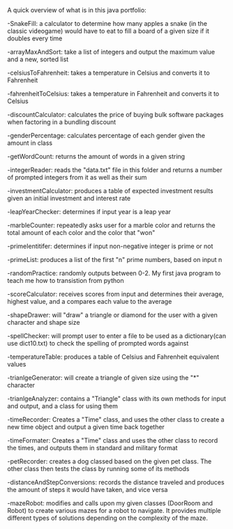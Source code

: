 A quick overview of what is in this java portfolio:

-SnakeFill: a calculator to determine how many apples a snake (in the classic videogame) would have to eat to fill a board of a given size if it doubles every time

-arrayMaxAndSort: take a list of integers and output the maximum value and a new, sorted list

-celsiusToFahrenheit: takes a temperature in Celsius and converts it to Fahrenheit

-fahrenheitToCelsius: takes a temperature in Fahrenheit and converts it to Celsius

-discountCalculator: calculates the price of buying bulk software packages when factoring in a bundling discount

-genderPercentage: calculates percentage of each gender given the amount in class

-getWordCount: returns the amount of words in a given string

-integerReader: reads the "data.txt" file in this folder and returns a number of prompted integers from it as well as their sum

-investmentCalculator: produces a table of expected investment results given an initial investment and interest rate

-leapYearChecker: determines if input year is a leap year

-marbleCounter: repeatedly asks user for a marble color and returns the total amount of each color and the color that "won"

-primeIentitifer: determines if input non-negative integer is prime or not

-primeList: produces a list of the first "n" prime numbers, based on input n

-randomPractice: randomly outputs between 0-2. My first java program to teach me how to transistion from python

-scoreCalculator: receives scores from input and determines their average, highest value, and a compares each value to the average

-shapeDrawer: will "draw" a triangle or diamond for the user with a given character and shape size

-spellChecker: will prompt user to enter a file to be used as a dictionary(can use dict10.txt) to check the spelling of prompted words against

-temperatureTable: produces a table of Celsius and Fahrenheit equivalent values

-trianlgeGenerator: will create a triangle of given size using the "*" character

-trianlgeAnalyzer: contains a "Triangle" class with its own methods for input and output, and a class for using them

-timeRecorder: Creates a "Time" class, and uses the other class to create a new time object and output a given time back together

-timeFormater: Creates a "Time" class and uses the other class to record the times, and outputs them in standard and military format

-petRecorder: creates a dog classed based on the given pet class. The other class then tests the class by running some of its methods

-distanceAndStepConversions: records the distance traveled and produces the amount of steps it would have taken, and vice versa

-mazeRobot: modifies and calls upon my given classes (DoorRoom and Robot) to create various mazes for a robot to navigate. It provides multiple different types of solutions depending on the complexity of the maze.
